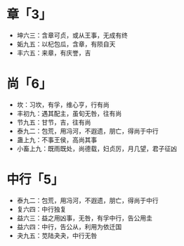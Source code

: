 # 章「3」
* 坤六三：含章可贞，或从王事，无成有终
* 姤九五：以杞包瓜，含章，有陨自天
* 丰六五：来章，有庆誉，吉
# 尚「6」
* 坎：习坎，有孚，维心亨，行有尚
* 丰初九：遇其配主，虽旬无咎，往有尚
* 节九五：甘节，吉，往有尚
* 泰九二：包荒，用冯河，不遐遗，朋亡，得尚于中行
* 蛊上九：不事王侯，高尚其事
* 小畜上九：既雨既处，尚德载，妇贞厉，月几望，君子征凶
# 中行「5」
* 泰九二：包荒，用冯河，不遐遗，朋亡，得尚于中行
* 复六四：中行独复
* 益六三：益之用凶事，无咎，有孚中行，告公用圭
* 益六四：中行，告公从，利用为依迁国
* 夬九五：苋陆夬夬，中行无咎